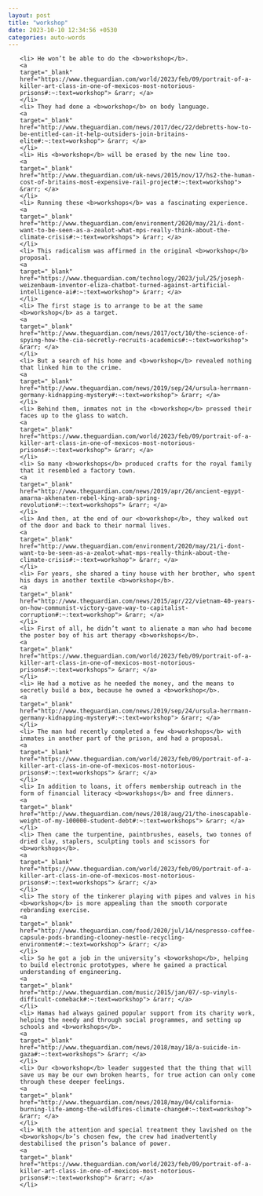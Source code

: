 ```yaml
---
layout: post
title: "workshop"
date: 2023-10-10 12:34:56 +0530
categories: auto-words
---
```

<ol>

    <li> He won’t be able to do the <b>workshop</b>.
    <a 
    target="_blank" 
    href="https://www.theguardian.com/world/2023/feb/09/portrait-of-a-killer-art-class-in-one-of-mexicos-most-notorious-prisons#:~:text=workshop"> &rarr; </a>
    </li>
    <li> They had done a <b>workshop</b> on body language.
    <a 
    target="_blank" 
    href="http://www.theguardian.com/news/2017/dec/22/debretts-how-to-be-entitled-can-it-help-outsiders-join-britains-elite#:~:text=workshop"> &rarr; </a>
    </li>
    <li> His <b>workshop</b> will be erased by the new line too.
    <a 
    target="_blank" 
    href="http://www.theguardian.com/uk-news/2015/nov/17/hs2-the-human-cost-of-britains-most-expensive-rail-project#:~:text=workshop"> &rarr; </a>
    </li>
    <li> Running these <b>workshops</b> was a fascinating experience.
    <a 
    target="_blank" 
    href="http://www.theguardian.com/environment/2020/may/21/i-dont-want-to-be-seen-as-a-zealot-what-mps-really-think-about-the-climate-crisis#:~:text=workshops"> &rarr; </a>
    </li>
    <li> This radicalism was affirmed in the original <b>workshop</b> proposal.
    <a 
    target="_blank" 
    href="https://www.theguardian.com/technology/2023/jul/25/joseph-weizenbaum-inventor-eliza-chatbot-turned-against-artificial-intelligence-ai#:~:text=workshop"> &rarr; </a>
    </li>
    <li> The first stage is to arrange to be at the same <b>workshop</b> as a target.
    <a 
    target="_blank" 
    href="http://www.theguardian.com/news/2017/oct/10/the-science-of-spying-how-the-cia-secretly-recruits-academics#:~:text=workshop"> &rarr; </a>
    </li>
    <li> But a search of his home and <b>workshop</b> revealed nothing that linked him to the crime.
    <a 
    target="_blank" 
    href="http://www.theguardian.com/news/2019/sep/24/ursula-herrmann-germany-kidnapping-mystery#:~:text=workshop"> &rarr; </a>
    </li>
    <li> Behind them, inmates not in the <b>workshop</b> pressed their faces up to the glass to watch.
    <a 
    target="_blank" 
    href="https://www.theguardian.com/world/2023/feb/09/portrait-of-a-killer-art-class-in-one-of-mexicos-most-notorious-prisons#:~:text=workshop"> &rarr; </a>
    </li>
    <li> So many <b>workshops</b> produced crafts for the royal family that it resembled a factory town.
    <a 
    target="_blank" 
    href="http://www.theguardian.com/news/2019/apr/26/ancient-egypt-amarna-akhenaten-rebel-king-arab-spring-revolution#:~:text=workshops"> &rarr; </a>
    </li>
    <li> And then, at the end of our <b>workshop</b>, they walked out of the door and back to their normal lives.
    <a 
    target="_blank" 
    href="http://www.theguardian.com/environment/2020/may/21/i-dont-want-to-be-seen-as-a-zealot-what-mps-really-think-about-the-climate-crisis#:~:text=workshop"> &rarr; </a>
    </li>
    <li> For years, she shared a tiny house with her brother, who spent his days in another textile <b>workshop</b>.
    <a 
    target="_blank" 
    href="http://www.theguardian.com/news/2015/apr/22/vietnam-40-years-on-how-communist-victory-gave-way-to-capitalist-corruption#:~:text=workshop"> &rarr; </a>
    </li>
    <li> First of all, he didn’t want to alienate a man who had become the poster boy of his art therapy <b>workshops</b>.
    <a 
    target="_blank" 
    href="https://www.theguardian.com/world/2023/feb/09/portrait-of-a-killer-art-class-in-one-of-mexicos-most-notorious-prisons#:~:text=workshops"> &rarr; </a>
    </li>
    <li> He had a motive as he needed the money, and the means to secretly build a box, because he owned a <b>workshop</b>.
    <a 
    target="_blank" 
    href="http://www.theguardian.com/news/2019/sep/24/ursula-herrmann-germany-kidnapping-mystery#:~:text=workshop"> &rarr; </a>
    </li>
    <li> The man had recently completed a few <b>workshops</b> with inmates in another part of the prison, and had a proposal.
    <a 
    target="_blank" 
    href="https://www.theguardian.com/world/2023/feb/09/portrait-of-a-killer-art-class-in-one-of-mexicos-most-notorious-prisons#:~:text=workshops"> &rarr; </a>
    </li>
    <li> In addition to loans, it offers membership outreach in the form of financial literacy <b>workshops</b> and free dinners.
    <a 
    target="_blank" 
    href="http://www.theguardian.com/news/2018/aug/21/the-inescapable-weight-of-my-100000-student-debt#:~:text=workshops"> &rarr; </a>
    </li>
    <li> Then came the turpentine, paintbrushes, easels, two tonnes of dried clay, staplers, sculpting tools and scissors for <b>workshops</b>.
    <a 
    target="_blank" 
    href="https://www.theguardian.com/world/2023/feb/09/portrait-of-a-killer-art-class-in-one-of-mexicos-most-notorious-prisons#:~:text=workshops"> &rarr; </a>
    </li>
    <li> The story of the tinkerer playing with pipes and valves in his <b>workshop</b> is more appealing than the smooth corporate rebranding exercise.
    <a 
    target="_blank" 
    href="http://www.theguardian.com/food/2020/jul/14/nespresso-coffee-capsule-pods-branding-clooney-nestle-recycling-environment#:~:text=workshop"> &rarr; </a>
    </li>
    <li> So he got a job in the university’s <b>workshop</b>, helping to build electronic prototypes, where he gained a practical understanding of engineering.
    <a 
    target="_blank" 
    href="http://www.theguardian.com/music/2015/jan/07/-sp-vinyls-difficult-comeback#:~:text=workshop"> &rarr; </a>
    </li>
    <li> Hamas had always gained popular support from its charity work, helping the needy and through social programmes, and setting up schools and <b>workshops</b>.
    <a 
    target="_blank" 
    href="http://www.theguardian.com/news/2018/may/18/a-suicide-in-gaza#:~:text=workshops"> &rarr; </a>
    </li>
    <li> Our <b>workshop</b> leader suggested that the thing that will save us may be our own broken hearts, for true action can only come through these deeper feelings.
    <a 
    target="_blank" 
    href="http://www.theguardian.com/news/2018/may/04/california-burning-life-among-the-wildfires-climate-change#:~:text=workshop"> &rarr; </a>
    </li>
    <li> With the attention and special treatment they lavished on the <b>workshop</b>’s chosen few, the crew had inadvertently destabilised the prison’s balance of power.
    <a 
    target="_blank" 
    href="https://www.theguardian.com/world/2023/feb/09/portrait-of-a-killer-art-class-in-one-of-mexicos-most-notorious-prisons#:~:text=workshop"> &rarr; </a>
    </li>